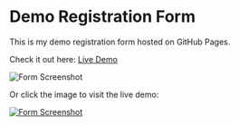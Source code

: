# Demo Registration Form

This is my demo registration form hosted on GitHub Pages.

Check it out here: [Live Demo](https://kiruthikasankarr.github.io/Registration-Form/)

![Form Screenshot](your-image.jpg)

Or click the image to visit the live demo:

[![Form Screenshot](images/your-image.jpg)](https://kiruthikasankarr.github.io/Registration-Form/)
